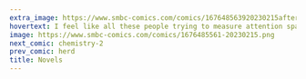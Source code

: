 ```yaml
---
extra_image: https://www.smbc-comics.com/comics/167648563920230215after.png
hovertext: I feel like all these people trying to measure attention span degradation should just look at what percent of the population is cognitively capable of reading Sense and Sensibility.
image: https://www.smbc-comics.com/comics/1676485561-20230215.png
next_comic: chemistry-2
prev_comic: herd
title: Novels
---
```


